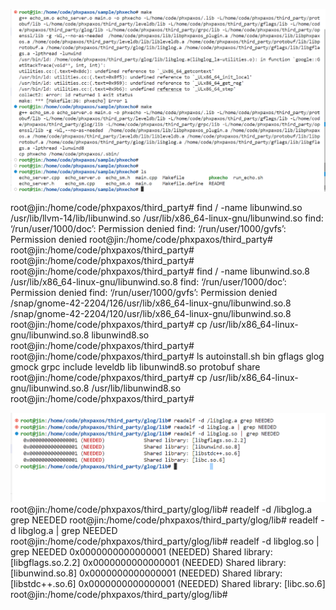 ![Alt text](image.png)

root@jin:/home/code/phxpaxos/third_party# find / -name libunwind.so
/usr/lib/llvm-14/lib/libunwind.so
/usr/lib/x86_64-linux-gnu/libunwind.so
find: ‘/run/user/1000/doc’: Permission denied
find: ‘/run/user/1000/gvfs’: Permission denied
root@jin:/home/code/phxpaxos/third_party# 
root@jin:/home/code/phxpaxos/third_party# 
root@jin:/home/code/phxpaxos/third_party# 
root@jin:/home/code/phxpaxos/third_party# find / -name libunwind.so.8
/usr/lib/x86_64-linux-gnu/libunwind.so.8
find: ‘/run/user/1000/doc’: Permission denied
find: ‘/run/user/1000/gvfs’: Permission denied
/snap/gnome-42-2204/126/usr/lib/x86_64-linux-gnu/libunwind.so.8
/snap/gnome-42-2204/120/usr/lib/x86_64-linux-gnu/libunwind.so.8
root@jin:/home/code/phxpaxos/third_party# cp /usr/lib/x86_64-linux-gnu/libunwind.so.8 libunwind8.so
root@jin:/home/code/phxpaxos/third_party# 
root@jin:/home/code/phxpaxos/third_party# ls
autoinstall.sh  bin  gflags  glog  gmock  grpc  include  leveldb  lib  libunwind8.so  protobuf  share
root@jin:/home/code/phxpaxos/third_party# cp /usr/lib/x86_64-linux-gnu/libunwind.so.8 /usr/lib/libunwind8.so
root@jin:/home/code/phxpaxos/third_party# 


![Alt text](image-1.png)
root@jin:/home/code/phxpaxos/third_party/glog/lib# readelf -d /libglog.a grep NEEDED
root@jin:/home/code/phxpaxos/third_party/glog/lib# readelf -d libglog.a | grep NEEDED
root@jin:/home/code/phxpaxos/third_party/glog/lib# readelf -d libglog.so | grep NEEDED
 0x0000000000000001 (NEEDED)             Shared library: [libgflags.so.2.2]
 0x0000000000000001 (NEEDED)             Shared library: [libunwind.so.8]
 0x0000000000000001 (NEEDED)             Shared library: [libstdc++.so.6]
 0x0000000000000001 (NEEDED)             Shared library: [libc.so.6]
root@jin:/home/code/phxpaxos/third_party/glog/lib# 
